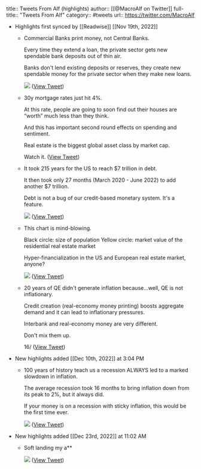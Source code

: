 title:: Tweets From Alf (highlights)
author:: [[@MacroAlf on Twitter]]
full-title:: "Tweets From Alf"
category:: #tweets
url:: https://twitter.com/MacroAlf

- Highlights first synced by [[Readwise]] [[Nov 19th, 2022]]
	- Commercial Banks print money, not Central Banks.
	  
	  Every time they extend a loan, the private sector gets new spendable bank deposits out of thin air.
	  
	  Banks don't lend existing deposits or reserves, they create new spendable money for the private sector when they make new loans. 
	  
	  ![](https://pbs.twimg.com/media/FLkFHuvXsAMFcU6.png) ([View Tweet](https://twitter.com/MacroAlf/status/1493287674676875265))
	- 30y mortgage rates just hit 4%.
	  
	  At this rate, people are going to soon find out their houses are “worth” much less than they think.
	  
	  And this has important second round effects on spending and sentiment.
	  
	  Real estate is the biggest global asset class by market cap.
	  
	  Watch it. ([View Tweet](https://twitter.com/MacroAlf/status/1493718999926026245))
	- It took 215 years for the US to reach $7 trillion in debt.
	  
	  It then took only 27 months (March 2020 - June 2022) to add another $7 trillion.
	  
	  Debt is not a bug of our credit-based monetary system.
	  It's a feature. 
	  
	  ![](https://pbs.twimg.com/media/FWl0NggWQAA6NAi.png) ([View Tweet](https://twitter.com/MacroAlf/status/1542922732710543362))
	- This chart is mind-blowing.
	  
	  Black circle: size of population
	  Yellow circle: market value of the residential real estate market
	  
	  Hyper-financialization in the US and European real estate market, anyone? 
	  
	  ![](https://pbs.twimg.com/media/FY2QY8XWIAIuSDn.jpg) ([View Tweet](https://twitter.com/MacroAlf/status/1553153646791053312))
	- 20 years of QE didn't generate inflation because...well, QE is not inflationary. 
	  
	  Credit creation (real-economy money printing) boosts aggregate demand and it can lead to inflationary pressures.
	  
	  Interbank and real-economy money are very different.
	  
	  Don't mix them up.
	  
	  16/ ([View Tweet](https://twitter.com/MacroAlf/status/1570402524477243394))
- New highlights added [[Dec 10th, 2022]] at 3:04 PM
	- 100 years of history teach us a recession ALWAYS led to a marked slowdown in inflation.
	  
	  The average recession took 16 months to bring inflation down from its peak to 2%, but it always did.
	  
	  If your money is on a recession with sticky inflation, this would be the first time ever. 
	  
	  ![](https://pbs.twimg.com/media/FjjZBKRWIAITa5Y.png) ([View Tweet](https://twitter.com/MacroAlf/status/1601366332527693824))
- New highlights added [[Dec 23rd, 2022]] at 11:02 AM
	- Soft landing my a** 
	  
	  ![](https://pbs.twimg.com/media/FkneNuzX0A0TyoY.jpg) ([View Tweet](https://twitter.com/MacroAlf/status/1606059074235387905))